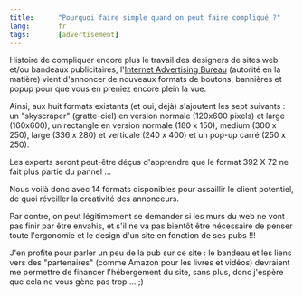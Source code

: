 ```yaml
---
title:      "Pourquoi faire simple quand on peut faire compliqué ?"
lang:       fr
tags:       [advertisement]
---
```



Histoire de compliquer encore plus le travail des designers de sites web et/ou bandeaux publicitaires, l'[Internet Advertising Bureau](http://www.iab.net/) (autorité en la matière) vient d'annoncer de nouveaux formats de boutons, bannières et popup pour que vous en preniez encore plein la vue.

Ainsi, aux huit formats existants (et oui, déjà) s'ajoutent les sept suivants : un "skyscraper" (gratte-ciel) en version normale (120x600 pixels) et large (160x600), un rectangle en version normale (180 x 150), medium (300 x 250), large (336 x 280) et verticale (240 x 400) et un pop-up carré (250 x 250).

Les experts seront peut-être déçus d'apprendre que le format 392 X 72 ne fait plus partie du pannel ...

Nous voilà donc avec 14 formats disponibles pour assaillir le client potentiel, de quoi réveiller la créativité des annonceurs.

Par contre, on peut légitimement se demander si les murs du web ne vont pas finir par être envahis, et s'il ne va pas bientôt être nécessaire de penser toute l'ergonomie et le design d'un site en fonction de ses pubs !!!

J'en profite pour parler un peu de la pub sur ce site : le bandeau et les liens vers des "partenaires" (comme Amazon pour les livres et vidéos) devraient me permettre de financer l'hébergement du site, sans plus, donc j'espère que cela ne vous gène pas trop ... ;)
